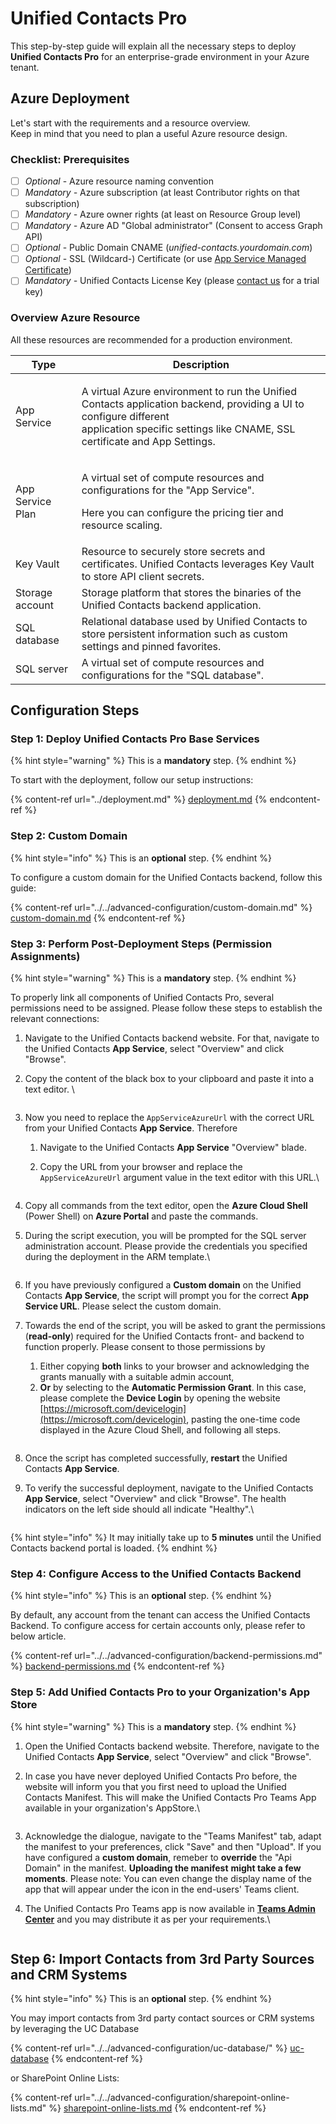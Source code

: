 # Unified Contacts Pro

This step-by-step guide will explain all the necessary steps to deploy **Unified Contacts Pro** for an enterprise-grade environment in your Azure tenant.

## Azure Deployment

Let's start with the requirements and a resource overview.\
Keep in mind that you need to plan a useful Azure resource design.

### Checklist: Prerequisites

* [ ] _Optional_ - Azure resource naming convention
* [ ] _Mandatory -_ Azure subscription (at least Contributor rights on that subscription)
* [ ] _Mandatory -_ Azure owner rights (at least on Resource Group level)
* [ ] _Mandatory -_ Azure AD "Global administrator" (Consent to access Graph API)
* [ ] _Optional_ - Public Domain CNAME (_unified-contacts.yourdomain.com_)
* [ ] _Optional_ - SSL (Wildcard-) Certificate (or use [App Service Managed Certificate](https://docs.microsoft.com/en-us/azure/app-service/configure-ssl-certificate#create-a-free-certificate-preview))
* [ ] _Mandatory -_ Unified Contacts License Key (please [contact us](https://www.unified-contacts.com/start-now/#try) for a trial key)

### Overview Azure Resource

All these resources are recommended for a production environment.

| Type             | Description                                                                                                                                                                                              |
| ---------------- | -------------------------------------------------------------------------------------------------------------------------------------------------------------------------------------------------------- |
| App Service      | <p>A virtual Azure environment to run the Unified Contacts application backend, providing a UI to configure different<br>application specific settings like CNAME, SSL certificate and App Settings.</p> |
| App Service Plan | <p>A virtual set of compute resources and configurations for the "App Service".</p><p>Here you can configure the pricing tier and resource scaling.</p>                                                  |
| Key Vault        | Resource to securely store secrets and certificates. Unified Contacts leverages Key Vault to store API client secrets.                                                                                   |
| Storage account  | Storage platform that stores the binaries of the Unified Contacts backend application.                                                                                                                   |
| SQL database     | Relational database used by Unified Contacts to store persistent information such as custom settings and pinned favorites.                                                                               |
| SQL server       | A virtual set of compute resources and configurations for the "SQL database".                                                                                                                            |

## Configuration Steps

### Step 1: Deploy Unified Contacts Pro Base Services

{% hint style="warning" %}
This is a **mandatory** step.
{% endhint %}

To start with the deployment, follow our setup instructions:

{% content-ref url="../deployment.md" %}
[deployment.md](../deployment.md)
{% endcontent-ref %}

### Step 2: Custom Domain

{% hint style="info" %}
This is an **optional** step.
{% endhint %}

To configure a custom domain for the Unified Contacts backend, follow this guide:

{% content-ref url="../../advanced-configuration/custom-domain.md" %}
[custom-domain.md](../../advanced-configuration/custom-domain.md)
{% endcontent-ref %}

### Step 3: Perform Post-Deployment Steps (Permission Assignments)

{% hint style="warning" %}
This is a **mandatory** step.
{% endhint %}

To properly link all components of Unified Contacts Pro, several permissions need to be assigned. Please follow these steps to establish the relevant connections:

1. Navigate to the Unified Contacts backend website. For that, navigate to the Unified Contacts **App Service**, select "Overview" and click "Browse".
2.  Copy the content of the black box to your clipboard and paste it into a text editor. \


    <figure><img src="../../../.gitbook/assets/image (89).png" alt=""><figcaption></figcaption></figure>
3. Now you need to replace the `AppServiceAzureUrl` with the correct URL from your Unified Contacts **App Service**. Therefore
   1. Navigate to the Unified Contacts **App Service** "Overview" blade.&#x20;
   2.  Copy the URL from your browser and replace the `AppServiceAzureUrl` argument value in the text editor with this URL.\


       <figure><img src="../../../.gitbook/assets/Screenshot_2023-01-30_at_15_55_47 (1).png" alt=""><figcaption></figcaption></figure>
4. Copy all commands from the text editor, open the **Azure Cloud Shell** (Power Shell) on **Azure Portal** and paste the commands.
5.  During the script execution, you will be prompted for the SQL server administration account. Please provide the credentials you specified during the deployment in the ARM template.\


    <figure><img src="../../../.gitbook/assets/image (36).png" alt=""><figcaption></figcaption></figure>
6. If you have previously configured a **Custom domain** on the Unified Contacts **App Service**, the script will prompt you for the correct **App Service URL**. Please select the custom domain.
7.  Towards the end of the script, you will be asked to grant the permissions (**read-only**) required for the Unified Contacts front- and backend to function properly. Please consent to those permissions by

    1. Either copying **both** links to your browser and acknowledging the grants manually with a suitable admin account,
    2. **Or** by selecting to the **Automatic Permission Grant**. In this case, please complete the **Device Login** by opening the website [https://microsoft.com/devicelogin](https://microsoft.com/devicelogin), pasting the one-time code displayed in the Azure Cloud Shell, and following all steps.

    <figure><img src="../../../.gitbook/assets/image (26).png" alt=""><figcaption></figcaption></figure>
8. Once the script has completed successfully, **restart** the Unified Contacts **App Service**.
9.  To verify the successful deployment, navigate to the Unified Contacts **App Service**, select "Overview" and click "Browse". The health indicators on the left side should all indicate "Healthy".\


    <figure><img src="../../../.gitbook/assets/image (45).png" alt=""><figcaption></figcaption></figure>

{% hint style="info" %}
It may initially take up to **5 minutes** until the Unified Contacts backend portal is loaded.
{% endhint %}

### Step 4: Configure Access to the Unified Contacts Backend

{% hint style="info" %}
This is an **optional** step.
{% endhint %}

By default, any account from the tenant can access the Unified Contacts Backend. To configure access for certain accounts only, please refer to below article.

{% content-ref url="../../advanced-configuration/backend-permissions.md" %}
[backend-permissions.md](../../advanced-configuration/backend-permissions.md)
{% endcontent-ref %}

### Step 5: Add Unified Contacts Pro to your Organization's App Store

{% hint style="warning" %}
This is a **mandatory** step.
{% endhint %}

1. Open the Unified Contacts backend website. Therefore, navigate to the Unified Contacts **App Service**, select "Overview" and click "Browse".&#x20;
2.  In case you have never deployed Unified Contacts Pro before, the website will inform you that you first need to upload the Unified Contacts Manifest. This will make the Unified Contacts Pro Teams App available in your organization's AppStore.\


    <figure><img src="../../../.gitbook/assets/image (65).png" alt=""><figcaption></figcaption></figure>
3. Acknowledge the dialogue, navigate to the "Teams Manifest" tab, adapt the manifest to your preferences, click "Save" and then "Upload". If you have configured a **custom domain**, remeber to **override** the "Api Domain" in the manifest. **Uploading the manifest** **might take a few moments**. Please note: You can even change the display name of the app that will appear under the icon in the end-users' Teams client.
4.  The Unified Contacts Pro Teams app is now available in [**Teams Admin Center**](https://admin.teams.microsoft.com/) and you may distribute it as per your requirements.\


    <figure><img src="../../../.gitbook/assets/image (30).png" alt=""><figcaption></figcaption></figure>

## Step 6: Import Contacts from 3rd Party Sources and CRM Systems

{% hint style="info" %}
This is an **optional** step.
{% endhint %}

You may import contacts from 3rd party contact sources or CRM systems by leveraging the UC Database

{% content-ref url="../../advanced-configuration/uc-database/" %}
[uc-database](../../advanced-configuration/uc-database/)
{% endcontent-ref %}

or SharePoint Online Lists:

{% content-ref url="../../advanced-configuration/sharepoint-online-lists.md" %}
[sharepoint-online-lists.md](../../advanced-configuration/sharepoint-online-lists.md)
{% endcontent-ref %}
